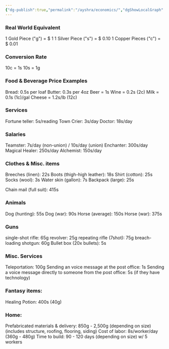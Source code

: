 ```yaml
---
{"dg-publish":true,"permalink":"/ayshra/economics/","dgShowLocalGraph":true}
---
```


### Real World Equivalent
1 Gold Piece ("g") = $ 1
1 Silver Piece ("s") = $ 0.10
1 Copper Pieces ("c") = $ 0.01

### Conversion Rate
10c = 1s
10s = 1g

### Food & Beverage Price Examples
Bread: 0.5s per loaf
Butter: 0.3s per 4oz
Beer = 1s
Wine = 0.2s (2c)
Milk = 0.1s (1c)/gal
Cheese = 1.2s/lb (12c)

### Services
Fortune teller: 5s/reading
Town Crier: 3s/day
Doctor: 18s/day

### Salaries
Teamster: 7s/day (non-union) / 10s/day (union)
Enchanter: 300s/day
Magical Healer: 250s/day
Alchemist: 150s/day

### Clothes & Misc. items
Breeches (linen): 22s
Boots (thigh-high leather): 18s
Shirt (cotton): 25s
Socks (wool): 3s
Water skin (gallon): 7s
Backpack (large): 25s

Chain mail (full suit): 415s

### Animals
Dog (hunting): 55s
Dog (war): 90s
Horse (average): 150s
Horse (war): 375s

### Guns
single-shot rifle: 65g
revolver: 25g
repeating rifle (7shot): 75g
breach-loading shotgun: 60g
Bullet box (20x bullets): 5s 

### Misc. Services
Teleportation: 100g
Sending an voice message at the post office: 1s
Sending a voice message directly to someone from the post office: 5s (if they have technology)

### Fantasy items:
Healing Potion: 400s (40g)

### Home:
Prefabricated materials & delivery: 850g - 2,500g (depending on size) (includes structure, roofing, flooring, siding)
Cost of labor: 8s/worker/day (360g - 480g)
Time to build: 90 - 120 days (depending on size) w/ 5 workers
